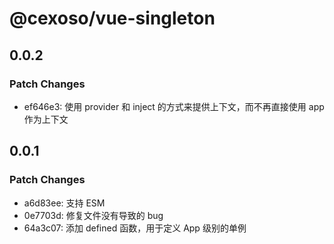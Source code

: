 # @cexoso/vue-singleton

## 0.0.2

### Patch Changes

- ef646e3: 使用 provider 和 inject 的方式来提供上下文，而不再直接使用 app 作为上下文

## 0.0.1

### Patch Changes

- a6d83ee: 支持 ESM
- 0e7703d: 修复文件没有导致的 bug
- 64a3c07: 添加 defined 函数，用于定义 App 级别的单例
